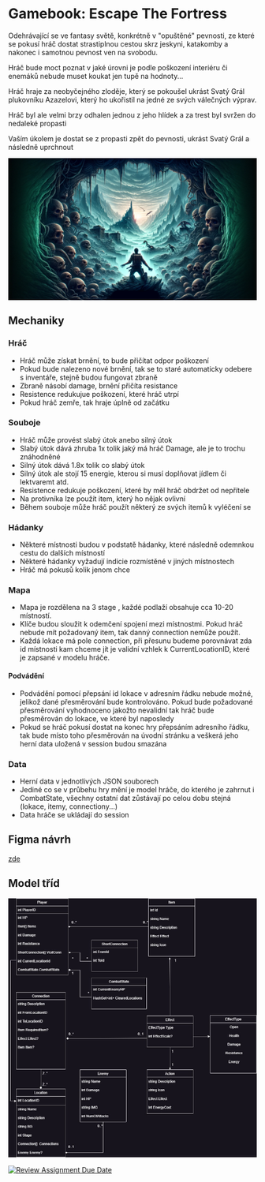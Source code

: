 <h1>Gamebook: Escape The Fortress</h1>
<p>Odehrávající se ve fantasy světě, konkrétně v "opuštěné" pevnosti, ze které se pokusí hráč dostat strastiplnou cestou skrz jeskyni, katakomby a nakonec i samotnou pevnost ven na svobodu.</p>
<p>Hráč bude moct poznat v jaké úrovni je podle poškození interiéru či enemáků nebude muset koukat jen tupě na hodnoty...</p>
<p>Hráč hraje za neobyčejného zloděje, který se pokoušel ukrást Svatý Grál plukovníku Azazelovi, který ho ukořistil na jedné ze svých válečných výprav.</p>
<p>Hráč byl ale velmi brzy odhalen jednou z jeho hlídek a za trest byl svržen do nedaleké propasti</p>
<p>Vaším úkolem je dostat se z propasti zpět do pevnosti, ukrást Svatý Grál a následně uprchnout</p>

<img style="display: block;" width=800 src="/Game/wwwroot/Assets/MenuBG.jpg">

## Mechaniky
### Hráč
<ul>
    <li>Hráč může získat brnění, to bude přičítat odpor poškození</li>
    <li>Pokud bude nalezeno nové brnění, tak se to staré automaticky odebere s inventáře, stejně budou fungovat zbraně</li>
    <li>Zbraně násobí damage, brnění přičíta resistance</li>
    <li>Resistence redukujue poškození, které hráč utrpí</li>
    <li>Pokud hráč zemře, tak hraje úplně od začátku</li>
</ul>

### Souboje
<ul>
    <li>Hráč může provést slabý útok anebo silný útok</li>
    <li>Slabý útok dává zhruba 1x tolik jaký má hráč Damage, ale je to trochu znáhodněné</li>
    <li>Silný útok dává 1.8x tolik co slabý útok</li>
    <li>Silný útok ale stojí 15 energie, kterou si musí doplňovat jídlem či lektvaremt atd.</li>
    <li>Resistence redukuje poškození, které by měl hráč obdržet od nepřítele</li>
    <li>Na protivníka lze použít item, který ho nějak ovlivní</li>
    <li>Během souboje může hráč použít některý ze svých itemů k vyléčení se</li>
</ul>

### Hádanky
<ul>
    <li>Některé místnosti budou v podstatě hádanky, které následně odemnkou cestu do dalších místností</li>
    <li>Některé hádanky vyžadují indicie rozmístěné v jiných místnostech</li>
    <li>Hráč má pokusů kolik jenom chce</li>
</ul>

### Mapa 
<ul>
    <li>
        Mapa je rozdělena na 3 stage , každé podlaží obsahuje cca 10-20 místností.
    </li>
    <li>Klíče budou sloužit k odemčení spojení mezi místnostmi. Pokud hráč nebude mít požadovaný item, tak danný connection nemůže použít.</li>
    <li>Každá lokace má pole connection, při přesunu budeme porovnávat zda id místnosti kam chceme jít je validní vzhlek k CurrentLocationID, které je zapsané v modelu hráče.</li>
</ul>

#### Podvádění
<ul>
    <li>Podvádění pomocí přepsání id lokace v adresním řádku nebude možné, jelikož dané přesměrování bude kontrolováno. Pokud bude požadované přesměrování vyhodnoceno jakožto nevalidní tak hráč bude přesměrován do lokace, ve které byl naposledy</li>
    <li>Pokud se hráč pokusí dostat na konec hry přepsáním adresního řádku, tak bude místo toho přesměrován na úvodní stránku a veškerá jeho herní data uložená v session budou smazána</li>
</ul>

### Data
<ul>
    <li>Herní data v jednotlivých JSON souborech</li>
    <li>Jediné co se v průbehu hry mění je model hráče, do kterého je zahrnut i CombatState, všechny ostatní dat zůstávají po celou dobu stejná (lokace, itemy, connectiony...)
    <li>Data hráče se ukládají do session</li>
</ul>

## Figma návrh
<a href="https://www.figma.com/file/QgTaAXxr2krxgQlMT8mOTe/GAMEBOOK?type=design&node-id=0-1&mode=design">zde</a>

## Model tříd
<p><img src="./Assets/GamebookModels.jpg"/></p>


[![Review Assignment Due Date](https://classroom.github.com/assets/deadline-readme-button-24ddc0f5d75046c5622901739e7c5dd533143b0c8e959d652212380cedb1ea36.svg)](https://classroom.github.com/a/dMUm1NVd)
